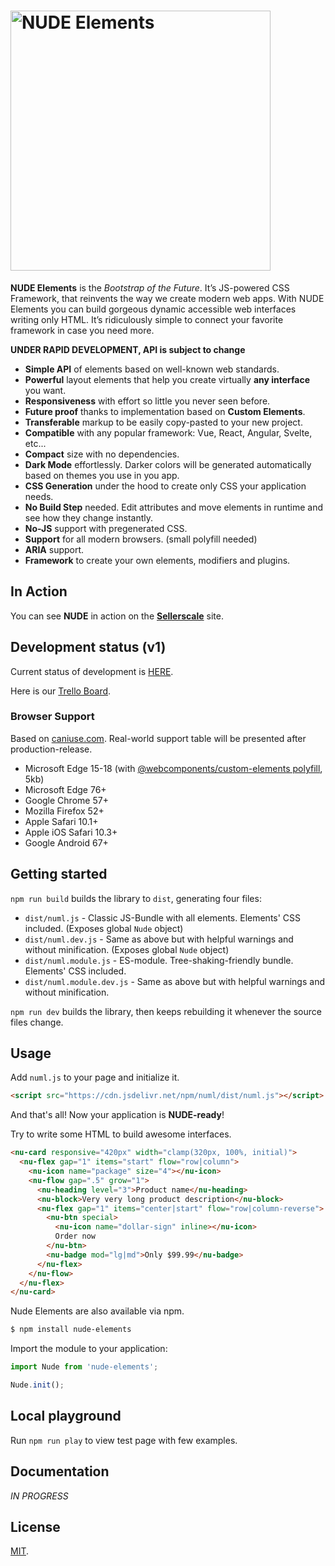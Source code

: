 # <img src="https://github.com/tenphi/nude/blob/master/logo.png?raw=true" alt="NUDE Elements" width="416">
**NUDE Elements** is the *Bootstrap of the Future*. It’s JS-powered CSS Framework, that reinvents the way we create modern web apps. With NUDE Elements you can build gorgeous dynamic accessible web interfaces writing only HTML. It’s ridiculously simple to connect your favorite framework in case you need more.

**UNDER RAPID DEVELOPMENT, API is subject to change**

* **Simple API** of elements based on well-known web standards.
* **Powerful** layout elements that help you create virtually **any interface** you want.
* **Responsiveness** with effort so little you never seen before.
* **Future proof** thanks to implementation based on **Custom Elements**.
* **Transferable** markup to be easily copy-pasted to your new project.
* **Compatible** with any popular framework: Vue, React, Angular, Svelte, etc...
* **Compact** size with no dependencies.
* **Dark Mode** effortlessly. Darker colors will be generated automatically based on themes you use in you app.
* **CSS Generation** under the hood to create only CSS your application needs.
* **No Build Step** needed. Edit attributes and move elements in runtime and see how they change instantly.
* **No-JS** support with pregenerated CSS.
* **Support** for all modern browsers. (small polyfill needed)
* **ARIA** support.
* **Framework** to create your own elements, modifiers and plugins.

## In Action

You can see **NUDE** in action on the **[Sellerscale](https://sellerscale.com)** site.

## Development status (v1)

Current status of development is [HERE](https://github.com/tenphi/nude/projects/1).

Here is our [Trello Board](https://trello.com/b/zEGV1W3L/nude-framework).

### Browser Support

Based on [caniuse.com](caniuse.com). Real-world support table will be presented after production-release.

* Microsoft Edge 15-18 (with [@webcomponents/custom-elements polyfill](https://github.com/webcomponents/polyfills/tree/master/packages/custom-elements), 5kb)
* Microsoft Edge 76+
* Google Chrome 57+
* Mozilla Firefox 52+
* Apple Safari 10.1+
* Apple iOS Safari 10.3+
* Google Android 67+

## Getting started

`npm run build` builds the library to `dist`, generating four files:

* `dist/numl.js` - Classic JS-Bundle with all elements. Elements' CSS included. (Exposes global `Nude` object)
* `dist/numl.dev.js` - Same as above but with helpful warnings and without minification. (Exposes global `Nude` object)
* `dist/numl.module.js` - ES-module. Tree-shaking-friendly bundle. Elements' CSS included.
* `dist/numl.module.dev.js` - Same as above but with helpful warnings and without minification.

`npm run dev` builds the library, then keeps rebuilding it whenever the source files change.

## Usage
Add `numl.js` to your page and initialize it.

```html
<script src="https://cdn.jsdelivr.net/npm/numl/dist/numl.js"></script>
```

And that's all! Now your application is **NUDE-ready**!

Try to write some HTML to build awesome interfaces.

```html
<nu-card responsive="420px" width="clamp(320px, 100%, initial)">
  <nu-flex gap="1" items="start" flow="row|column">
    <nu-icon name="package" size="4"></nu-icon>
    <nu-flow gap=".5" grow="1">
      <nu-heading level="3">Product name</nu-heading>
      <nu-block>Very very long product description</nu-block>
      <nu-flex gap="1" items="center|start" flow="row|column-reverse">
        <nu-btn special>
          <nu-icon name="dollar-sign" inline></nu-icon>
          Order now
        </nu-btn>
        <nu-badge mod="lg|md">Only $99.99</nu-badge>
      </nu-flex>
    </nu-flow>
  </nu-flex>
</nu-card>
```

Nude Elements are also available via npm.
```bash
$ npm install nude-elements
```

Import the module to your application:
```javascript
import Nude from 'nude-elements';

Nude.init();
```

## Local playground

Run `npm run play` to view test page with few examples.

## Documentation

*IN PROGRESS*

## License

[MIT](LICENSE).
